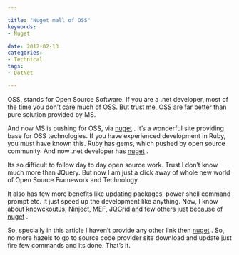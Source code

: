 ```yaml
---

title: "Nuget mall of OSS"
keywords:
- Nuget

date: 2012-02-13
categories:
- Technical
tags:
- DotNet

---
```

OSS, stands for Open Source Software. If you are a .net developer, most of the time you don’t care much of OSS. But trust me, OSS are far better than pure solution provided by MS.

And now MS is pushing for OSS, via [nuget][1] . It’s a wonderful site providing base for OSS technologies. If you have experienced development in Ruby, you must have known this. Ruby has gems, which pushed by open source community. And now .net developer has [nuget][1] .

Its so difficult to follow day to day open source work. Trust I don’t know much more than JQuery. But now I am just a click away of whole new world of Open Source Framework and Technology.
 
It also has few more benefits like updating packages, power shell command prompt etc. It just speed up the development like anything. Now, I know about knowckoutJs, Ninject, MEF, JQGrid and few others just because of [nuget][1] .

So, specially in this article I haven’t provide any other link then [nuget][1] . So, no more hazels to go to source code provider site download and update just fire few commands and its done. That’s it.

 [1]: http://nuget.org